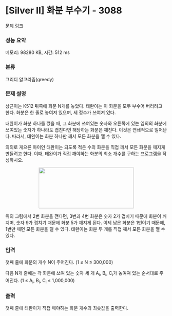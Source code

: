 # [Silver II] 화분 부수기 - 3088 

[문제 링크](https://www.acmicpc.net/problem/3088) 

### 성능 요약

메모리: 98280 KB, 시간: 512 ms

### 분류

그리디 알고리즘(greedy)

### 문제 설명

<p>상근이는 K512 뒤쪽에 화분 N개를 놓았다. 태완이는 이 화분을 모두 부수어 버리려고 한다. 화분은 한 줄로 놓여져 있으며, 세 정수가 쓰여져 있다.</p>

<p>태완이가 화분 하나를 깼을 때, 그 화분에 쓰여있는 숫자와 오른쪽에 있는 임의의 화분에 쓰여있는 숫자가 하나라도 겹친다면 해당하는 화분은 깨진다. 이것은 연쇄적으로 일어난다. 따라서, 태완이는 화분 하나만 깨서 모든 화분을 깰 수 있다.</p>

<p>의외로 게으른 아이인 태완이는 되도록 적은 수의 화분을 직접 깨서 모든 화분을 깨지게 만들려고 한다. 이때, 태완이가 직접 깨야하는 화분의 최소 개수를 구하는 프로그램을 작성하시오.</p>

<p style="text-align: center;"><img alt="" src="https://upload.acmicpc.net/a74288a2-812e-4262-9c39-3530b571ea90/-/preview/" style="width: 296px; height: 127px;"></p>

<p>위의 그림에서 2번 화분을 깬다면, 3번과 4번 화분은 숫자 2가 겹치기 때문에 화분이 깨지며, 숫자 9가 겹치기 때문에 화분 5가 깨지게 된다. 이제 남은 화분은 1번이기 때문에, 1번만 깨면 모든 화분을 깰 수 있다. 태완이는 화분 두 개를 직접 깨서 모든 화분을 깰 수 있다.</p>

### 입력 

 <p>첫째 줄에 화분의 개수 N이 주어진다. (1 ≤ N ≤ 300,000)</p>

<p>다음 N개 줄에는 각 화분에 쓰여 있는 숫자 세 개 A<sub>i</sub>, B<sub>i</sub>, C<sub>i</sub>가 놓여져 있는 순서대로 주어진다. (1 ≤ A<sub>i</sub>, B<sub>i</sub>, C<sub>i</sub> ≤ 1,000,000)</p>

### 출력 

 <p>첫째 줄에 태완이가 직접 깨야하는 화분 개수의 최솟값을 출력한다.</p>


